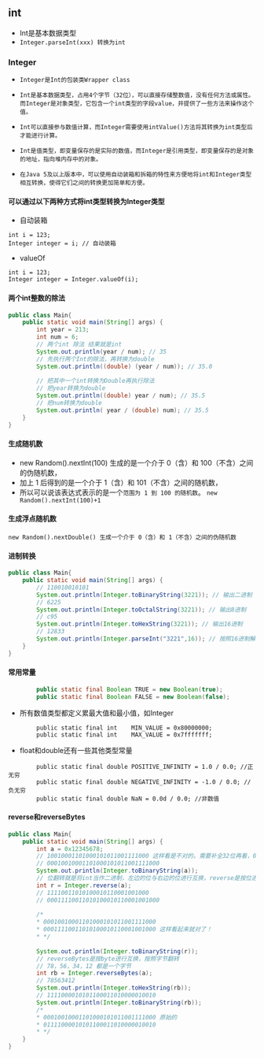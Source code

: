 ## int
* Int是基本数据类型
* `Integer.parseInt(xxx) 转换为int`

### Integer
* `Integer是Int的包装类Wrapper class`

* `Int是基本数据类型，占用4个字节（32位），可以直接存储整数值，没有任何方法或属性。而Integer是对象类型，它包含一个int类型的字段value，并提供了一些方法来操作这个值。`
* `Int可以直接参与数值计算，而Integer需要使用intValue()方法将其转换为int类型后才能进行计算。`
* `Int是值类型，即变量保存的是实际的数值，而Integer是引用类型，即变量保存的是对象的地址，指向堆内存中的对象。`
* `在Java 5及以上版本中，可以使用自动装箱和拆箱的特性来方便地将int和Integer类型相互转换，使得它们之间的转换更加简单和方便。`

#### 可以通过以下两种方式将int类型转换为Integer类型
* 自动装箱
```text
int i = 123;
Integer integer = i; // 自动装箱
```
* valueOf
```text
int i = 123;
Integer integer = Integer.valueOf(i);
```

#### 两个int整数的除法
```java
public class Main{
    public static void main(String[] args) {
        int year = 213;
        int num = 6;
        // 两个int 除法 结果就是int
        System.out.println(year / num); // 35
        // 先执行两个Int的除法，再转换为double
        System.out.println((double) (year / num)); // 35.0
        
        // 把其中一个int转换为Double再执行除法
        // 把year转换为double
        System.out.println((double) year / num); // 35.5
        // 把num转换为double
        System.out.println( year / (double) num); // 35.5
    }
}
```

#### 生成随机数
* new Random().nextInt(100) 生成的是一个介于 0（含）和 100（不含）之间的伪随机数，
* 加上 1 后得到的是一个介于 1（含）和 101（不含）之间的随机数，
* 所以可以说该表达式表示的是一个`范围为 1 到 100 的随机数`。
`new Random().nextInt(100)+1`

#### 生成浮点随机数
`new Random().nextDouble() 生成一个介于 0（含）和 1（不含）之间的伪随机数`

#### 进制转换
```java
public class Main{
    public static void main(String[] args) {
        // 110010010101
        System.out.println(Integer.toBinaryString(3221)); // 输出二进制
        // 6225
        System.out.println(Integer.toOctalString(3221)); // 输出8进制
        // c95
        System.out.println(Integer.toHexString(3221)); // 输出16进制
        // 12833
        System.out.println(Integer.parseInt("3221",16)); // 按照16进制解析！！！
    }
}
```

#### 常用常量
```java
        public static final Boolean TRUE = new Boolean(true);
        public static final Boolean FALSE = new Boolean(false);
```
* 所有数值类型都定义累最大值和最小值，如Integer
```text
        public static final int    MIN_VALUE = 0x80000000;
        public static final int    MAX_VALUE = 0x7fffffff;
```
* float和double还有一些其他类型常量
```text
        public static final double POSITIVE_INFINITY = 1.0 / 0.0; //正无穷
        public static final double NEGATIVE_INFINITY = -1.0 / 0.0; //负无穷
        public static final double NaN = 0.0d / 0.0; //非数值
```

#### reverse和reverseBytes
```java
public class Main{
    public static void main(String[] args) {
        int a = 0x12345678;
        // 10010001101000101011001111000 这样看是不对的。需要补全32位再看，0补在前面
        // 00010010001101000101011001111000
        System.out.println(Integer.toBinaryString(a));
        // 位翻转就是将int当作二进制，左边的位与右边的位进行互换，reverse是按位进行互换
        int r = Integer.reverse(a);
        // 11110011010100010110001001000
        // 00011110011010100010110001001000
        
        /*
        * 00010010001101000101011001111000
        * 00011110011010100010110001001000 这样看起来就对了！
        * */
        
        System.out.println(Integer.toBinaryString(r));
        // reverseBytes是按byte进行互换，按照字节翻转
        // 78，56，34，12 都是一个字节
        int rb = Integer.reverseBytes(a);
        // 78563412
        System.out.println(Integer.toHexString(rb));
        // 1111000010101100011010000010010
        System.out.println(Integer.toBinaryString(rb));
        /*
        * 00010010001101000101011001111000 原始的
        * 01111000010101100011010000010010
        * */
    }
}
```


